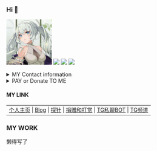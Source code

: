 ### Hi 👋
<a href="https://github.com/BlueSkyXN"><img src="https://raw.githubusercontent.com/BlueSkyXN/BlueSkyXN/main/pic/head/head05m.jpg" height=120 /></a>
<a href="https://github.com/BlueSkyXN"><img src="https://github-readme-streak-stats.herokuapp.com/?user=blueskyxn" height=120 /></a>
<a href="https://github.com/BlueSkyXN"><img src="https://github-readme-stats.vercel.app/api?username=BlueSkyXN&show_icons=true&count_private=true&title_color=006400&text_color=000080&bg_color=30,00FFFF,40E0D0,00CED1" height=120 /></a>
<a href="https://github.com/BlueSkyXN"><img src="https://github-readme-stats.vercel.app/api/top-langs/?username=BlueSkyXN&title_color=006400&text_color=000080&layout=compact&bg_color=30,00FFFF,40E0D0,00CED1" height=120 /></a>

<details><summary>MY Contact information</summary>
 
Email: BlueSky 艾特 000714.xyz
 
<a href="https://t.me/BlueSkyXN_PM_bot">TG</a> | <a href="https://bit.ly/LarkSKY">Lark</a>

</details>

<details><summary>PAY or Donate TO ME</summary>

<table>
  <tr>
    <td>
      <b><a href="https://github.com/sponsors/blueskyxn">Official GitHub Sponsor(Card)</a></b>   <a href="https://github.com/sponsors/blueskyxn"><img src="https://img.shields.io/badge/-赞助-ff69b4?style=for-the-badge&logo=github"  height="30"  alt="赞助"/></a></td>
    <td>
      <a href="https://github.com/sponsors/blueskyxn">
        <img src="https://p1.meituan.net/dpgroup/7f1872b2e64d710090b6300d24e8e7e026575.png" height="35" alt="CreditCard"/>
     </a>
    </td>
  </tr>
  <tr>
     <td>
         <b><a href="https://pay.000714.xyz/donate.html">Stripe(AliPay/WeChatPay/Card)</a></b>    <a href="https://pay.000714.xyz/donate.html"><img src="https://p1.meituan.net/dpgroup/6377d33cfa5f17457099945531efe7a56306.png" height="35" alt="Stripe"/></a></td>
    <td>
      <a href="https://pay.000714.xyz/donate.html">
        <img src="https://p1.meituan.net/dpgroup/b2644f4cf0722fe1df0c96dc65d6192972325.png" height="35" alt="AliPayWeChatPay"/><img src="https://p1.meituan.net/dpgroup/6674a01046420f98a8343bf1572077f716088.png" height="35" alt="UnionPay"/><img src="https://p1.meituan.net/dpgroup/7f1872b2e64d710090b6300d24e8e7e026575.png" height="35" alt="CreditCard"/>
      </a>
    </td>
  </tr>
  <tr>
    <td><a href="https://pay.000714.xyz/donate.html"><b>PayPal(PayPal/Card)</b></a></td>
    <td>
      <a href="https://pay.000714.xyz/donate.html">
        <img src="https://imglf6.lf127.net/img/ajl3ZDh0YkZqYlZKMXFiUHdZYk1Pbml2Qk8wK1RKREVBcVJxdk93YThBdz0.png" height="30" alt="PayPal"/>
      </a>
    </td>
  </tr>
  <tr>
    <td><a href="https://www.patreon.com/bePatron?u=63198165"><b>Patreon(Card/PayPal)</b></a></td>
    <td>
      <a href="https://www.patreon.com/bePatron?u=63198165">
        <img src="https://p1.meituan.net/dpgroup/706dbe53f5639bcdcc8b8c95c37957bd1883.png" height="30" alt="Patreon"/>
      </a>
    </td>
  </tr>
  <tr>
    <td><a class="donate-with-stripe" href="https://pay.skyit.uk/upay.html" style="color:#0d2295"><b>Donate with Tether USDT</b> </a></td>
    <td>
      <a class="donate-with-stripe" href="https://pay.skyit.uk/upay.html" style="color:#0d2295">
        <img src="https://pic.rmb.bdstatic.com/bjh/15798b022ef0cee6d2320e12d3ef77d6.png" height="30" alt="Donate with Tether USDT"/>
      </a>
    </td>
  </tr>
   <tr>
    <td>
     <a href="https://space.bilibili.com/325232992">
      <b>哔哩哔哩Bilibili（支付宝/微信/B币/电池）</b><img src="https://pic1.58cdn.com.cn/nowater/webim/big/n_v29a0590c51db944bc8f15797e84b61d07.png" height="40" alt="哔哩哔哩"/></td>
      </a>
    <td>
      <a href="https://space.bilibili.com/325232992">
        <img src="https://p1.meituan.net/dpgroup/b2644f4cf0722fe1df0c96dc65d6192972325.png" height="35" alt="AliPayWeChatPay"/><img src="https://p1.meituan.net/dpgroup/6674a01046420f98a8343bf1572077f716088.png" height="35" alt="UnionPay"/>
      </a>
    </td>
  </tr>
 <tr>
   <td>
    <a href="https://afdian.net/a/BlueSkyXN">
     <b>爱发电（支付宝/微信）</b><img src="https://pic1.58cdn.com.cn/nowater/webim/big/n_v24990a425278349dc8729b1de44ba7818.png" height="25" alt="爱发电"/></td>
     </a>
   <td>
     <a href="https://afdian.net/a/BlueSkyXN">
       <img src="https://p1.meituan.net/dpgroup/b2644f4cf0722fe1df0c96dc65d6192972325.png" height="35" alt="AliPayWeChatPay"/><img src="https://p1.meituan.net/dpgroup/6674a01046420f98a8343bf1572077f716088.png" height="35" alt="UnionPay"/>
     </a>
   </td>
 </tr>
</table>

</details>


#### MY LINK
<table><tr><td><a href="https://000714.xyz">个人主页</a> |
<a href="https://www.blueskyxn.com">Blog</a> |
<a href="https://status.blueskyxn.com">探针</a> |
<a href="https://pay.skyit.uk/donate.html">捐赠和打赏</a> |
<a href="https://t.me/BlueSkyXN_PM_bot">TG私聊BOT</a> |
<a href="https://t.me/blueskyxnblog">TG频道</a>
</td></tr></table>

### MY WORK
懒得写了


